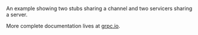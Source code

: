 An example showing two stubs sharing a channel and two servicers sharing a server.

More complete documentation lives at [grpc.io](https://grpc.io/docs/tutorials/basic/python.html).
